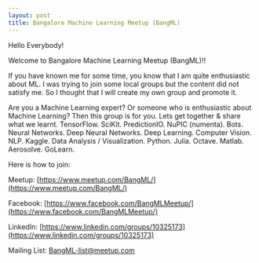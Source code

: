 ```yaml
---
layout: post
title: Bangalore Machine Learning Meetup (BangML)
---
```


Hello Everybody!

Welcome to Bangalore Machine Learning Meetup (BangML)!!

If you have known me for some time, you know that I am quite enthusiastic about ML. I was trying to join some local groups but the content did not satisfy me. So I thought that I will create my own group and promote it.

Are you a Machine Learning expert? Or someone who is enthusiastic about Machine Learning? Then this group is for you. Lets get together & share what we learnt. TensorFlow. SciKit. PredictionIO. NuPIC (numenta). Bots. Neural Networks. Deep Neural Networks. Deep Learning. Computer Vision. NLP. Kaggle. Data Analysis / Visualization. Python. Julia. Octave. Matlab. Aerosolve. GoLearn.

Here is how to join:

Meetup: [https://www.meetup.com/BangML/](https://www.meetup.com/BangML/)

Facebook: [https://www.facebook.com/BangMLMeetup/](https://www.facebook.com/BangMLMeetup/)

LinkedIn: [https://www.linkedin.com/groups/10325173](https://www.linkedin.com/groups/10325173)

Mailing List: [BangML-list@meetup.com](mailto:BangML-list@meetup.com)
